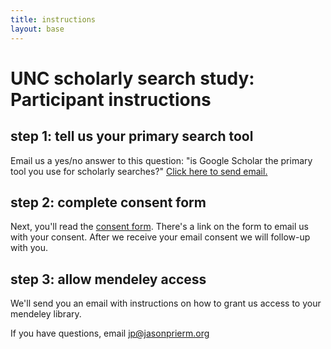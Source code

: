 ```yaml
---
title: instructions
layout: base
---
```


# UNC scholarly search study: Participant instructions

## step 1: tell us your primary search tool

Email us a yes/no answer to this question: "is Google Scholar the primary tool you use for scholarly searches?" <a href="mailto:priem@email.unc.edu?subject=[schol-search q1]">Click here to send email.</a>

## step 2: complete consent form

Next, you'll read the [consent form](http://jasonpriem.github.com/schol-search-study/consent.html). There's a link on the form to email us with your consent. After we receive your email consent we will follow-up with you.

## step 3: allow mendeley access

We'll send you an email with instructions on how to grant us access to your mendeley library.



If you have questions, email jp@jasonprierm.org









